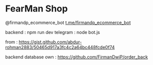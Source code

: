 # FearMan Shop
@firmandp_ecommerce_bot
[t.me/firmandp_ecommerce_bot](https://t.me/firmandp_ecommerce_bot)

backend : npm run dev
telegram : node bot.js

from : https://gist.github.com/abdur-rohman2883/50465d917a3fc4c2a64bc448fcde0f74

backend database own : https://github.com/FirmanDwiP/order_back